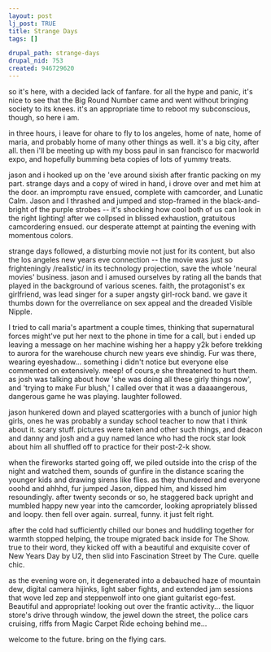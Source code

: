```yaml
--- 
layout: post
lj_post: TRUE
title: Strange Days
tags: []

drupal_path: strange-days
drupal_nid: 753
created: 946729620
---
```

so it's here, with a decided lack of fanfare. for all the hype and panic, it's nice to see that the Big Round Number came and went without bringing society to its knees. it's an appropriate time to reboot my subconscious, though, so here i am.

in three hours, i leave for ohare to fly to los angeles, home of nate, home of maria, and probably home of many other things as well. it's a big city, after all. then i'll be meeting up with my boss paul in san francisco for macworld expo, and hopefully bumming beta copies of lots of yummy treats.

jason and i hooked up on the 'eve around sixish after frantic packing on my part. strange days and a copy of wired in hand, i drove over and met him at the door. an impromptu rave ensued, complete with camcorder, and Lunatic Calm. Jason and I thrashed and jumped and stop-framed in the black-and-bright of the purple strobes -- it's shocking how cool both of us can look in the right lighting! after we collpsed in blissed exhaustion, gratuitous camcordering ensued. our desperate attempt at painting the evening with momentous colors.

strange days followed, a disturbing movie not just for its content, but also the los angeles new years eve connection -- the movie was just so frighteningly /realistic/ in its technology projection, save the whole 'neural movies' business. jason and i amused ourselves by rating all the bands that played in the background of various scenes. faith, the protagonist's ex girlfriend, was lead singer for a super angsty girl-rock band. we gave it thumbs down for the overreliance on sex appeal and the dreaded Visible Nipple.

I tried to call maria's apartment a couple times, thinking that supernatural forces might've put her next to the phone in time for a call, but i ended up leaving a message on her machine wishing her a happy y2k before trekking to aurora for the warehouse church new years eve shindig. Fur was there, wearing eyeshadow... something i didn't notice but everyone else commented on extensively. meep! of cours,e she threatened to hurt them. as josh was talking about how 'she was doing all these girly things now', and 'trying to make Fur blush,' I called over that it was a daaaangerous, dangerous game he was playing. laughter followed.

jason hunkered down and played scattergories with a bunch of junior high girls, ones he was probably a sunday school teacher to now that i think about it. scary stuff. pictures were taken and other such things, and deacon and danny and josh and a guy named lance who had the rock star look about him all shuffled off to practice for their post-2-k show.

when the fireworks started going off, we piled outside into the crisp of the night and watched them, sounds of gunfire in the distance scaring the younger kids and drawing sirens like flies. as they thundered and everyone ooohd and ahhhd, fur jumped Jason, dipped him, and kissed him resoundingly. after twenty seconds or so, he staggered back upright and mumbled happy new year into the camcorder, looking apropriately blissed and loopy. then fell over again. surreal, funny. it just felt right.

after the cold had sufficiently chilled our bones and huddling together for warmth stopped helping, the troupe migrated back inside for The Show. true to their word, they kicked off with a beautiful and exquisite cover of New Years Day by U2, then slid into Fascination Street by The Cure. quelle chic.

as the evening wore on, it degenerated into a debauched haze of mountain dew, digital camera hijinks, light saber fights, and extended jam sessions that wove led zep and steppenwolf into one giant guitarist ego-fest. Beautiful and appropriate! looking out over the frantic activity... the liquor store's drive through window, the jewel down the street, the police cars cruising, riffs from Magic Carpet Ride echoing behind me...

welcome to the future. bring on the flying cars.
